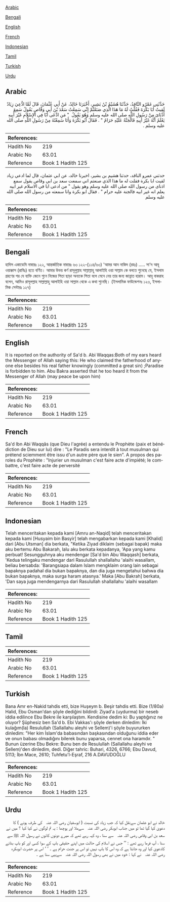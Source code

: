 [Arabic](#arabic)

[Bengali](#bengali)

[English](#english)

[French](#french)

[Indonesian](#indonesian)

[Tamil](#tamil)

[Turkish](#turkish)

[Urdu](#urdu)

## Arabic


<div dir="rtl" lang="ar" style={{fontSize:'larger',backgroundColor:'#f8f9fa',padding:20}}>
حَدَّثَنِي عَمْرٌو النَّاقِدُ، حَدَّثَنَا هُشَيْمُ بْنُ بَشِيرٍ، أَخْبَرَنَا خَالِدٌ، عَنْ أَبِي عُثْمَانَ، قَالَ لَمَّا ادُّعِيَ زِيَادٌ لَقِيتُ أَبَا بَكْرَةَ فَقُلْتُ لَهُ مَا هَذَا الَّذِي صَنَعْتُمْ إِنِّي سَمِعْتُ سَعْدَ بْنَ أَبِي وَقَّاصٍ يَقُولُ سَمِعَ أُذُنَاىَ مِنْ رَسُولِ اللَّهِ صلى الله عليه وسلم وَهُوَ يَقُولُ ‏ "‏ مَنِ ادَّعَى أَبًا فِي الإِسْلاَمِ غَيْرَ أَبِيهِ يَعْلَمُ أَنَّهُ غَيْرُ أَبِيهِ فَالْجَنَّةُ عَلَيْهِ حَرَامٌ ‏"‏ ‏.‏ فَقَالَ أَبُو بَكْرَةَ وَأَنَا سَمِعْتُهُ مِنْ رَسُولِ اللَّهِ صلى الله عليه وسلم ‏.‏
</div>
<div style={{backgroundColor:'#f8f9fa',padding:20, marginBottom: 10}}><table> <thead> <tr> <th>References:</th> <th></th> </tr> </thead> <tbody><tr><td>Hadith No</td><td>219</td></tr><tr><td>Arabic No</td><td>63.01</td></tr><tr><td>Reference</td><td>Book 1 Hadith 125</td></tr></tbody></table></div>


<div dir="rtl" lang="ar" style={{fontSize:'larger',backgroundColor:'#f8f9fa',padding:20}}>
حدثني عمرو الناقد، حدثنا هشيم بن بشير، اخبرنا خالد، عن ابي عثمان، قال لما ادعي زياد لقيت ابا بكرة فقلت له ما هذا الذي صنعتم اني سمعت سعد بن ابي وقاص يقول سمع اذناى من رسول الله صلى الله عليه وسلم وهو يقول " من ادعى ابا في الاسلام غير ابيه يعلم انه غير ابيه فالجنة عليه حرام " . فقال ابو بكرة وانا سمعته من رسول الله صلى الله عليه وسلم
</div>
<div style={{backgroundColor:'#f8f9fa',padding:20, marginBottom: 10}}><table> <thead> <tr> <th>References:</th> <th></th> </tr> </thead> <tbody><tr><td>Hadith No</td><td>219</td></tr><tr><td>Arabic No</td><td>63.01</td></tr><tr><td>Reference</td><td>Book 1 Hadith 125</td></tr></tbody></table></div>

## Bengali


<div dir="ltr" lang="bn" style={{fontSize:'larger',backgroundColor:'#f8f9fa',padding:20}}>
হাদিস একাডেমি নাম্বারঃ ১২২, আন্তর্জাতিক নাম্বারঃ ৬৩ ১২২-(১১৪/৬৩) 'আমর আন নাকিদ (রহঃ) ..... সা'দ আবূ ওয়াক্কাস (রাযিঃ) হতে বর্ণিত। আমার উভয় কর্ণ রাসূলুল্লাহ সাল্লাল্লাহু আলাইহি ওয়া সাল্লাম কে বলতে শুনেছে যে, ইসলাম গ্রহণের পর যে ব্যক্তি জেনে শুনে নিজের পিতা ছাড়া অন্যকে পিতা বলে মেনে নেয় তার জন্য জান্নাত হারাম। আবূ বাকরাহ বলেন, আমিও রাসূলল্লাহ সাল্লাল্লাহু আলাইহি ওয়া সাল্লাম থেকে এ কথা শুনেছি। (ইসলামিক ফাউন্ডেশনঃ ১২৩, ইসলামিক সেন্টারঃ ১২৭)
</div>
<div style={{backgroundColor:'#f8f9fa',padding:20, marginBottom: 10}}><table> <thead> <tr> <th>References:</th> <th></th> </tr> </thead> <tbody><tr><td>Hadith No</td><td>219</td></tr><tr><td>Arabic No</td><td>63.01</td></tr><tr><td>Reference</td><td>Book 1 Hadith 125</td></tr></tbody></table></div>

## English


<div dir="ltr" lang="en" style={{fontSize:'larger',backgroundColor:'#f8f9fa',padding:20}}>
It is reported on the authority of Sa'd b. Abi Waqqas:Both of my ears heard the Messenger of Allah saying this: He who claimed the fatherhood of anyone else besides his real father knowingly (committed a great sin) ;Paradise is forbidden to him. Abu Bakra asserted that he too heard it from the Messenger of Allah (may peace be upon him)
</div>
<div style={{backgroundColor:'#f8f9fa',padding:20, marginBottom: 10}}><table> <thead> <tr> <th>References:</th> <th></th> </tr> </thead> <tbody><tr><td>Hadith No</td><td>219</td></tr><tr><td>Arabic No</td><td>63.01</td></tr><tr><td>Reference</td><td>Book 1 Hadith 125</td></tr></tbody></table></div>

## French


<div dir="ltr" lang="fr" style={{fontSize:'larger',backgroundColor:'#f8f9fa',padding:20}}>
Sa'd Ibn Abi Waqqâs (que Dieu l'agrée) a entendu le Prophète (paix et bénédiction de Dieu sur lui) dire : "Le Paradis sera interdit à tout musulman qui prétend sciemment être issu d'un autre père que le sien". A propos des paroles du Prophète : "Injurier un musulman c'est faire acte d'impiété; le combattre, c'est faire acte de perversité
</div>
<div style={{backgroundColor:'#f8f9fa',padding:20, marginBottom: 10}}><table> <thead> <tr> <th>References:</th> <th></th> </tr> </thead> <tbody><tr><td>Hadith No</td><td>219</td></tr><tr><td>Arabic No</td><td>63.01</td></tr><tr><td>Reference</td><td>Book 1 Hadith 125</td></tr></tbody></table></div>

## Indonesian


<div dir="ltr" lang="id" style={{fontSize:'larger',backgroundColor:'#f8f9fa',padding:20}}>
Telah menceritakan kepada kami [Amru an-Naqid] telah menceritakan kepada kami [Husyaim bin Basyir] telah mengabarkan kepada kami [Khalid] dari [Abu Utsman] dia berkata, "Ketika Ziyad diklaim (sebagai bapak) maka aku bertemu Abu Bakarah, lalu aku berkata kepadanya, 'Apa yang kamu perbuat! Sesungguhnya aku mendengar [Sa'd bin Abu Waqqash] berkata, 'Kedua telingaku mendengar dari Rasulullah shallallahu 'alaihi wasallam, beliau bersabda: 'Barangsiapa dalam Islam mengklaim orang lain sebagai bapaknya padahal dia bukan bapaknya, dan dia juga mengetahui bahwa dia bukan bapaknya, maka surga haram atasnya.' Maka [Abu Bakrah] berkata, 'Dan saya juga mendengarnya dari Rasulullah shallallahu 'alaihi wasallam
</div>
<div style={{backgroundColor:'#f8f9fa',padding:20, marginBottom: 10}}><table> <thead> <tr> <th>References:</th> <th></th> </tr> </thead> <tbody><tr><td>Hadith No</td><td>219</td></tr><tr><td>Arabic No</td><td>63.01</td></tr><tr><td>Reference</td><td>Book 1 Hadith 125</td></tr></tbody></table></div>

## Tamil


<div dir="ltr" lang="ta" style={{fontSize:'larger',backgroundColor:'#f8f9fa',padding:20}}>

</div>
<div style={{backgroundColor:'#f8f9fa',padding:20, marginBottom: 10}}><table> <thead> <tr> <th>References:</th> <th></th> </tr> </thead> <tbody><tr><td>Hadith No</td><td>219</td></tr><tr><td>Arabic No</td><td>63.01</td></tr><tr><td>Reference</td><td>Book 1 Hadith 125</td></tr></tbody></table></div>

## Turkish


<div dir="ltr" lang="tr" style={{fontSize:'larger',backgroundColor:'#f8f9fa',padding:20}}>
Bana Amr en-Nakid tahdis etti, bize Huşeym b. Beşir tahdis etti. Bize (1/80a) Halid, Ebu Osman'dan şöyle dediğini bildirdi: Ziyad'a (uydurma) bir neseb iddia edilince Ebu Bekre ile karşılaştım. Kendisine dedim ki: Bu yaptığınız ne oluyor? Şüphesiz ben Sa'd b. Ebi Vakkas'ı şöyle derken dinledim: İki kulağım(la) Resulullah (Sallallahu aleyhi ve Sellem)'i şöyle buyururken dinledim: "Her kim İslam'da babasından başkasından olduğunu iddia eder ve onun babası olmadığını bilerek bunu yaparsa, cennet ona haramdır. " Bunun üzerine Ebu Bekre: Bunu ben de Resulullah (Sallallahu aleyhi ve Sellem)'den dinledim, dedi. Diğer tahric: Buhari, 4326, 6766; Ebu Davud, 5113; İbn Mace, 2610; Tuhfetu'l-Eşraf, 216 A.DAVUDOĞLU
</div>
<div style={{backgroundColor:'#f8f9fa',padding:20, marginBottom: 10}}><table> <thead> <tr> <th>References:</th> <th></th> </tr> </thead> <tbody><tr><td>Hadith No</td><td>219</td></tr><tr><td>Arabic No</td><td>63.01</td></tr><tr><td>Reference</td><td>Book 1 Hadith 125</td></tr></tbody></table></div>

## Urdu


<div dir="rtl" lang="ur" style={{fontSize:'larger',backgroundColor:'#f8f9fa',padding:20}}>
خالد نے ابو عثمان سےنقل کیا کہ جب زیاد کی نسبت ( ابوسفیان ‌رضی ‌اللہ ‌عنہ ‌ ‌ کی طرف ہونے ) کا دعویٰ کیا گیا تھا تو میں جناب ابوبکر ‌رضی ‌اللہ ‌عنہ ‌ ‌ سےملا اور پوچھا : یہ تم لوگوں نے کیا کیا ؟ میں نے سعد بن ابی وقاص ‌رضی ‌اللہ ‌عنہ ‌ ‌ سے سنا ، وہ کہہ رہے تھے کہ میرے دونوں کانوں نے رسول اللہ ﷺ سے سنا ، آپ فرما رہے تھے : ’’ جس نے اسلام کی حالت میں اپنے حقیقی باپ کے سوا کسی اور کو باپ بنانے کادعویٰ کیا اور وہ جانتا ہے کہ وہ اس کا باپ نہیں تو اس پر جنت حرام ہے ۔ ‘ ‘ اس پر حضرت ابوبکرہ ‌رضی ‌اللہ ‌عنہ ‌ ‌ نے کہا : خود میں نے بھی رسول اللہ ‌رضی ‌اللہ ‌عنہ ‌ ‌ سےیہی سنا ہے ۔
</div>
<div style={{backgroundColor:'#f8f9fa',padding:20, marginBottom: 10}}><table> <thead> <tr> <th>References:</th> <th></th> </tr> </thead> <tbody><tr><td>Hadith No</td><td>219</td></tr><tr><td>Arabic No</td><td>63.01</td></tr><tr><td>Reference</td><td>Book 1 Hadith 125</td></tr></tbody></table></div>